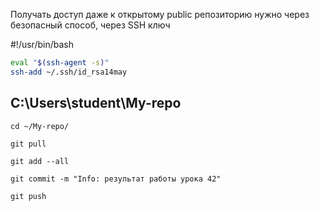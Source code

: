 
Получать доступ даже к открытому public репозиторию нужно через безопасный способ, через SSH ключ


#!/usr/bin/bash
```bash
eval "$(ssh-agent -s)"
ssh-add ~/.ssh/id_rsa14may
```
## C:\Users\student\My-repo
```
cd ~/My-repo/
```

```
git pull
```

```
git add --all
```

```
git commit -m "Info: результат работы урока 42"
```

```
git push
```
